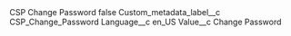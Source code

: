 <?xml version="1.0" encoding="UTF-8"?>
<CustomMetadata xmlns="http://soap.sforce.com/2006/04/metadata" xmlns:xsi="http://www.w3.org/2001/XMLSchema-instance" xmlns:xsd="http://www.w3.org/2001/XMLSchema">
    <label>CSP  Change Password</label>
    <protected>false</protected>
    <values>
        <field>Custom_metadata_label__c</field>
        <value xsi:type="xsd:string">CSP_Change_Password</value>
    </values>
    <values>
        <field>Language__c</field>
        <value xsi:type="xsd:string">en_US</value>
    </values>
    <values>
        <field>Value__c</field>
        <value xsi:type="xsd:string">Change Password</value>
    </values>
</CustomMetadata>
